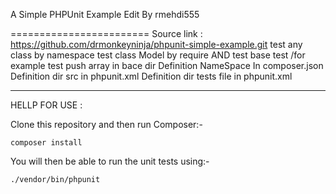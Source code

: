 A Simple PHPUnit Example Edit By rmehdi555

========================
Source link : https://github.com/drmonkeyninja/phpunit-simple-example.git
test any class by namespace
test class Model by require
AND test base test /for example test push array in bace dir
Definition NameSpace In composer.json
Definition dir src in phpunit.xml
Definition dir  tests file in phpunit.xml



--------------------
HELLP FOR USE : 

Clone this repository and then run Composer:-

```
composer install
```

You will then be able to run the unit tests using:-

```
./vendor/bin/phpunit
```
